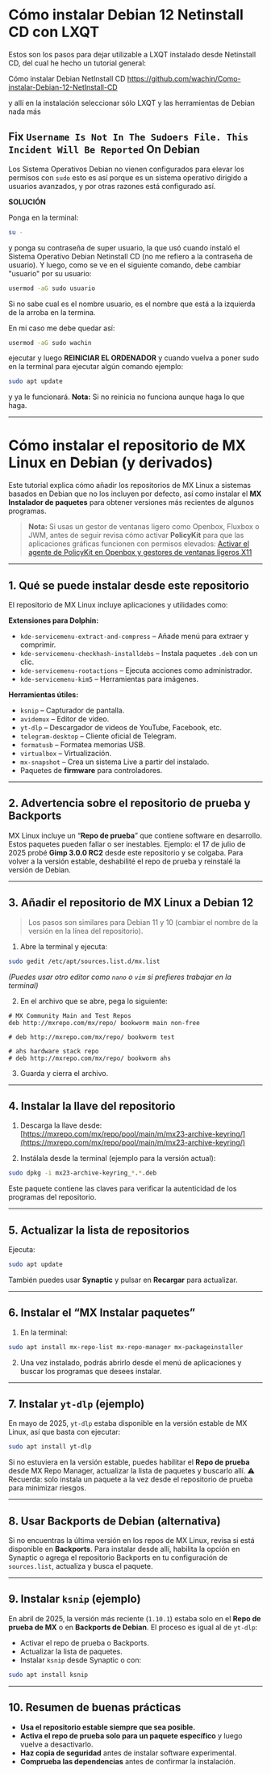# **Cómo instalar Debian 12 Netinstall CD con LXQT**

Estos son los pasos para dejar utilizable a LXQT instalado desde Netinstall CD, del cual he hecho un tutorial general:

Cómo instalar Debian NetInstall CD
https://github.com/wachin/Como-instalar-Debian-12-NetInstall-CD 

y allí en la instalación seleccionar sólo LXQT y las herramientas de Debian nada más


## Fix `Username Is Not In The Sudoers File. This Incident Will Be Reported` On Debian 

Los Sistema Operativos Debian no vienen configurados para elevar los permisos con `sudo` esto es así porque es un sistema operativo dirigido a usuarios avanzados, y por otras razones está configurado así.

**SOLUCIÓN**

Ponga en la terminal:

```bash
su -
```

y ponga su contraseña de super usuario, la que usó cuando instaló el Sistema Operativo Debian Netinstall CD (no me refiero a la contraseña de usuario). Y luego, como se ve en el siguiente comando, debe cambiar "usuario" por su usuario:

```bash
usermod -aG sudo usuario
```

Si no sabe cual es el nombre usuario, es el nombre que está a la izquierda de la arroba en la termina. 

En mi caso me debe quedar así:

```bash
usermod -aG sudo wachin
```

ejecutar y luego **REINICIAR EL ORDENADOR** y cuando vuelva a poner sudo en la terminal para ejecutar algún comando ejemplo:

```bash
sudo apt update
```

y ya le funcionará. **Nota:** Si no reinicia no funciona aunque haga lo que haga.

---

# Cómo instalar el repositorio de MX Linux en Debian (y derivados)

Este tutorial explica cómo añadir los repositorios de MX Linux a sistemas basados en Debian que no los incluyen por defecto, así como instalar el **MX Instalador de paquetes** para obtener versiones más recientes de algunos programas.

> **Nota:** Si usas un gestor de ventanas ligero como Openbox, Fluxbox o JWM, antes de seguir revisa cómo activar **PolicyKit** para que las aplicaciones gráficas funcionen con permisos elevados:
> [Activar el agente de PolicyKit en Openbox y gestores de ventanas ligeros X11](https://facilitarelsoftwarelibre.blogspot.com/2025/05/activar-el-agente-de-policykit-en-openbox-y-gestores-de-ventanas-ligerosx11.html)

---

## 1. Qué se puede instalar desde este repositorio

El repositorio de MX Linux incluye aplicaciones y utilidades como:

**Extensiones para Dolphin:**

* `kde-servicemenu-extract-and-compress` – Añade menú para extraer y comprimir.
* `kde-servicemenu-checkhash-installdebs` – Instala paquetes `.deb` con un clic.
* `kde-servicemenu-rootactions` – Ejecuta acciones como administrador.
* `kde-servicemenu-kim5` – Herramientas para imágenes.

**Herramientas útiles:**

* `ksnip` – Capturador de pantalla.
* `avidemux` – Editor de video.
* `yt-dlp` – Descargador de videos de YouTube, Facebook, etc.
* `telegram-desktop` – Cliente oficial de Telegram.
* `formatusb` – Formatea memorias USB.
* `virtualbox` – Virtualización.
* `mx-snapshot` – Crea un sistema Live a partir del instalado.
* Paquetes de **firmware** para controladores.

---

## 2. Advertencia sobre el repositorio de prueba y Backports

MX Linux incluye un “**Repo de prueba**” que contiene software en desarrollo. Estos paquetes pueden fallar o ser inestables.
Ejemplo: el 17 de julio de 2025 probé **Gimp 3.0.0 RC2** desde este repositorio y se colgaba. Para volver a la versión estable, deshabilité el repo de prueba y reinstalé la versión de Debian.

---

## 3. Añadir el repositorio de MX Linux a Debian 12

> Los pasos son similares para Debian 11 y 10 (cambiar el nombre de la versión en la línea del repositorio).

1. Abre la terminal y ejecuta:

```bash
sudo gedit /etc/apt/sources.list.d/mx.list
```

*(Puedes usar otro editor como `nano` o `vim` si prefieres trabajar en la terminal)*

2. En el archivo que se abre, pega lo siguiente:

```
# MX Community Main and Test Repos
deb http://mxrepo.com/mx/repo/ bookworm main non-free

# deb http://mxrepo.com/mx/repo/ bookworm test

# ahs hardware stack repo
# deb http://mxrepo.com/mx/repo/ bookworm ahs
```

3. Guarda y cierra el archivo.

---

## 4. Instalar la llave del repositorio

1. Descarga la llave desde:
   [https://mxrepo.com/mx/repo/pool/main/m/mx23-archive-keyring/](https://mxrepo.com/mx/repo/pool/main/m/mx23-archive-keyring/)

2. Instálala desde la terminal (ejemplo para la versión actual):

```bash
sudo dpkg -i mx23-archive-keyring_*.*.deb
```

Este paquete contiene las claves para verificar la autenticidad de los programas del repositorio.

---

## 5. Actualizar la lista de repositorios

Ejecuta:

```bash
sudo apt update
```

También puedes usar **Synaptic** y pulsar en **Recargar** para actualizar.

---

## 6. Instalar el “MX Instalar paquetes”

1. En la terminal:

```bash
sudo apt install mx-repo-list mx-repo-manager mx-packageinstaller
```

2. Una vez instalado, podrás abrirlo desde el menú de aplicaciones y buscar los programas que desees instalar.

---

## 7. Instalar `yt-dlp` (ejemplo)

En mayo de 2025, `yt-dlp` estaba disponible en la versión estable de MX Linux, así que basta con ejecutar:

```bash
sudo apt install yt-dlp
```

Si no estuviera en la versión estable, puedes habilitar el **Repo de prueba** desde MX Repo Manager, actualizar la lista de paquetes y buscarlo allí.
⚠️ Recuerda: solo instala un paquete a la vez desde el repositorio de prueba para minimizar riesgos.

---

## 8. Usar Backports de Debian (alternativa)

Si no encuentras la última versión en los repos de MX Linux, revisa si está disponible en **Backports**.
Para instalar desde allí, habilita la opción en Synaptic o agrega el repositorio Backports en tu configuración de `sources.list`, actualiza y busca el paquete.

---

## 9. Instalar `ksnip` (ejemplo)

En abril de 2025, la versión más reciente (`1.10.1`) estaba solo en el **Repo de prueba de MX** o en **Backports de Debian**.
El proceso es igual al de `yt-dlp`:

* Activar el repo de prueba o Backports.
* Actualizar la lista de paquetes.
* Instalar `ksnip` desde Synaptic o con:

```bash
sudo apt install ksnip
```

---

## 10. Resumen de buenas prácticas

* **Usa el repositorio estable siempre que sea posible.**
* **Activa el repo de prueba solo para un paquete específico** y luego vuelve a desactivarlo.
* **Haz copia de seguridad** antes de instalar software experimental.
* **Comprueba las dependencias** antes de confirmar la instalación.

